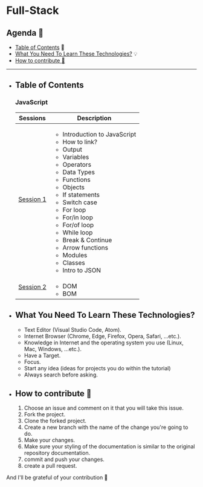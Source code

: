 # Full-Stack

## Agenda 📑

- [Table of Contents](https://github.com/nadamedhat27/Full-Stack#table-of-contents) 🔖
- [What You Need To Learn These Technologies?](https://github.com/nadamedhat27/Full-Stack#what-you-need-to-learn-these-technologies) 💡
- [How to contribute 🤝](https://github.com/nadamedhat27/Full-Stack#how-to-contribute-)

----------------------------------------------------------------
- ## Table of Contents

  ### JavaScript
  | Sessions | Description |
  |------|------|
  | [Session 1](./Javascript/Session%201/) | <ul> <li>Introduction to JavaScript <li>How to link? <li> Output <li>Variables <li> Operators <li> Data Types <li> Functions <li> Objects <li> If statements <li> Switch case <li> For loop <li> For/in loop <li> For/of loop <li> While loop <li> Break & Continue <li> Arrow functions <li> Modules <li> Classes <li> Intro to JSON   </ul> |
  | [Session 2](./Javascript/Session%202/) | <ul> <li> DOM <li> BOM </ul> |
  

- ## What You Need To Learn These Technologies?
  
  - Text Editor (Visual Studio Code, Atom).
  - Internet Browser (Chrome, Edge, Firefox, Opera, Safari, ...etc.).
  - Knowledge in Internet and the operating system you use (Linux, Mac, Windows, ...etc.).
  - Have a Target.
  - Focus.
  - Start any idea (ideas for projects you do within the tutorial)
  - Always search before asking.

- ## How to contribute 🤝

  1. Choose an issue and comment on it that you will take this issue.
  2. Fork the project.
  3. Clone the forked project.
  4. Create a new branch with the name of the change you're going to do.
  5. Make your changes.
  6. Make sure your styling of the documentation is similar to the original repository documentation.
  7. commit and push your changes.
  8. create a pull request.

And I'll be grateful of your contribution 🌟
